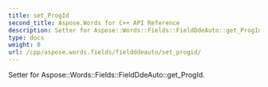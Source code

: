 ```yaml
---
title: set_ProgId
second_title: Aspose.Words for C++ API Reference
description: Setter for Aspose::Words::Fields::FieldDdeAuto::get_ProgId. 
type: docs
weight: 0
url: /cpp/aspose.words.fields/fieldddeauto/set_progid/
---
```


Setter for Aspose::Words::Fields::FieldDdeAuto::get_ProgId. 

